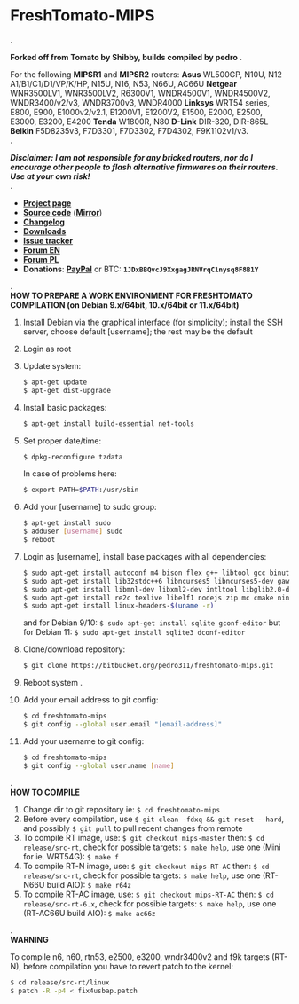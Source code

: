 # **FreshTomato-MIPS** #
.  
  
**Forked off from Tomato by Shibby, builds compiled by pedro**
.  
  
For the following **MIPSR1** and **MIPSR2** routers: **Asus** WL500GP, N10U, N12 A1/B1/C1/D1/VP/K/HP, N15U, N16, N53, N66U, AC66U **Netgear** WNR3500LV1, WNR3500LV2, R6300V1, WNDR4500V1, WNDR4500V2, WNDR3400/v2/v3, WNDR3700v3, WNDR4000 **Linksys** WRT54 series, E800, E900, E1000v2/v2.1, E1200V1, E1200V2, E1500, E2000, E2500, E3000, E3200, E4200 **Tenda** W1800R, N80 **D-Link** DIR-320, DIR-865L **Belkin** F5D8235v3, F7D3301, F7D3302, F7D4302, F9K1102v1/v3.  
.  
  
***Disclaimer: I am not responsible for any bricked routers, nor do I encourage other people to flash alternative firmwares on their routers. Use at your own risk!***  
.  
  
- [**Project page**](https://freshtomato.org/)
- [**Source code**](https://bitbucket.org/pedro311/freshtomato-mips/commits/all) ([**Mirror**](https://github.com/pedro0311/freshtomato-mips))
- [**Changelog**](https://bitbucket.org/pedro311/freshtomato-mips/src/mips-master/CHANGELOG)
- [**Downloads**](https://freshtomato.org/downloads)
- [**Issue tracker**](https://bitbucket.org/pedro311/freshtomato-mips/issues?status=new&status=open)
- [**Forum EN**](https://www.linksysinfo.org/)
- [**Forum PL**](https://openlinksys.info/forum/)
- **Donations**: [**PayPal**](https://www.paypal.com/cgi-bin/webscr?cmd=_s-xclick&hosted_button_id=B4FDH9TH6Z8FU)  or  BTC: **`1JDxBBQvcJ9XxgagJRNVrqC1nysq8F8B1Y`**  
  
.  
**HOW TO PREPARE A WORK ENVIRONMENT FOR FRESHTOMATO COMPILATION (on Debian 9.x/64bit, 10.x/64bit or 11.x/64bit)**
  
1. Install Debian via the graphical interface (for simplicity); install the SSH server, choose default [username]; the rest may be the default
  
2. Login as root
  
3. Update system:
    ```sh
    $ apt-get update
    $ apt-get dist-upgrade
    ```
  
4. Install basic packages:
    ```sh
    $ apt-get install build-essential net-tools
    ```
  
5. Set proper date/time:
    ```sh
    $ dpkg-reconfigure tzdata
    ```
    In case of problems here:
    ```sh
    $ export PATH=$PATH:/usr/sbin
    ```
  
6. Add your [username] to sudo group:
    ```sh
    $ apt-get install sudo
    $ adduser [username] sudo
    $ reboot
    ```
  
7. Login as [username], install base packages with all dependencies:
    ```sh
    $ sudo apt-get install autoconf m4 bison flex g++ libtool gcc binutils patch bzip2 make gettext unzip zlib1g-dev libc6 gperf automake groff
    $ sudo apt-get install lib32stdc++6 libncurses5 libncurses5-dev gawk gitk zlib1g-dev autopoint shtool autogen mtd-utils gcc-multilib lib32z1-dev pkg-config libssl-dev automake1.11
    $ sudo apt-get install libmnl-dev libxml2-dev intltool libglib2.0-dev libstdc++5 texinfo dos2unix xsltproc libnfnetlink0 libcurl4-openssl-dev libgtk2.0-dev libnotify-dev libevent-dev git
    $ sudo apt-get install re2c texlive libelf1 nodejs zip mc cmake ninja-build curl libglib2.0-dev-bin
    $ sudo apt-get install linux-headers-$(uname -r)
    ```
    and for Debian 9/10: ```$ sudo apt-get install sqlite gconf-editor```
    but for Debian 11: ```$ sudo apt-get install sqlite3 dconf-editor```
  
8. Clone/download repository:
    ```sh
    $ git clone https://bitbucket.org/pedro311/freshtomato-mips.git
    ```
  
9. Reboot system
. 
10. Add your email address to git config:
    ```sh
    $ cd freshtomato-mips
    $ git config --global user.email "[email-address]"
    ```
  
11. Add your username to git config:
    ```sh
    $ cd freshtomato-mips
    $ git config --global user.name [name]
    ```
  
.  
**HOW TO COMPILE**
  
1. Change dir to git repository ie: ```$ cd freshtomato-mips```
2. Before every compilation, use ```$ git clean -fdxq && git reset --hard```, and possibly ```$ git pull``` to pull recent changes from remote
3. To compile RT image, use: ```$ git checkout mips-master``` then: ```$ cd release/src-rt```, check for possible targets: ```$ make help```, use one (Mini for ie. WRT54G): ```$ make f```
4. To compile RT-N image, use: ```$ git checkout mips-RT-AC``` then: ```$ cd release/src-rt```, check for possible targets: ```$ make help```, use one (RT-N66U build AIO): ```$ make r64z```
5. To compile RT-AC image, use: ```$ git checkout mips-RT-AC``` then: ```$ cd release/src-rt-6.x```, check for possible targets: ```$ make help```, use one (RT-AC66U build AIO): ```$ make ac66z```
  
.  
**WARNING**
  
To compile n6, n60, rtn53, e2500, e3200, wndr3400v2 and f9k targets (RT-N), before compilation you have to revert patch to the kernel:  
```sh
$ cd release/src-rt/linux
$ patch -R -p4 < fix4usbap.patch
```
  

